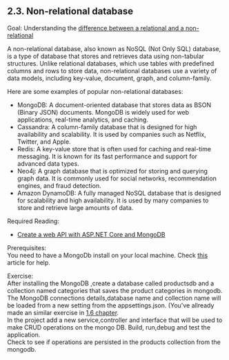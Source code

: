 ## 2.3. Non-relational database

Goal: 
Understanding the [difference between a relational and a non-relational](https://www.integrate.io/blog/the-sql-vs-nosql-difference/)

A non-relational database, also known as NoSQL (Not Only SQL) database, is a type of database that stores and retrieves data using non-tabular structures. Unlike relational databases, which use tables with predefined columns and rows to store data, non-relational databases use a variety of data models, including key-value, document, graph, and column-family.

Here are some examples of popular non-relational databases:  
 - MongoDB: A document-oriented database that stores data as BSON (Binary JSON) documents. MongoDB is widely used for web applications, real-time analytics, and caching.
 - Cassandra: A column-family database that is designed for high availability and scalability. It is used by companies such as Netflix, Twitter, and Apple.
 - Redis: A key-value store that is often used for caching and real-time messaging. It is known for its fast performance and support for advanced data types.
 - Neo4j: A graph database that is optimized for storing and querying graph data. It is commonly used for social networks, recommendation engines, and fraud detection.
 - Amazon DynamoDB: A fully managed NoSQL database that is designed for scalability and high availability. It is used by many companies to store and retrieve large amounts of data.

Required Reading:  
 - [Create a web API with ASP.NET Core and MongoDB](https://docs.microsoft.com/en-us/aspnet/core/tutorials/first-mongo-app?view=aspnetcore-6.0&tabs=visual-studio)

Prerequisites:  
You need to have a MongoDb install on your local machine.
Check [this](https://www.mongodb.com/docs/manual/tutorial/install-mongodb-on-windows/) article for help.

Exercise:  
After installing the MongoDB ,create a database called productsdb and a collection named categories that saves the product categories in mongodb.  
The MongoDB connections details,database name and collection name will be loaded from a new setting from the appsettings.json.
(You've allready made an similar exercise in [1.6 chapter](https://github.com/msg-CareerPaths/csharp-training/blob/main/chapters/106-configuration.md).  
In the project add a new service,controller and interface that will be used to make CRUD operations on the mongo DB. 
Build, run,debug  and test the application.  
Check to see if operations are persisted in the products collection from the mongodb.  
